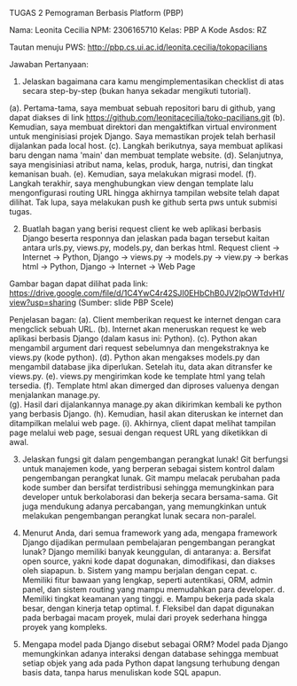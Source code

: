 TUGAS 2 Pemograman Berbasis Platform (PBP)

Nama: Leonita Cecilia
NPM: 2306165710
Kelas: PBP A
Kode Asdos: RZ

Tautan menuju PWS: http://pbp.cs.ui.ac.id/leonita.cecilia/tokopacilians

Jawaban Pertanyaan:
1. Jelaskan bagaimana cara kamu mengimplementasikan checklist di atas secara step-by-step (bukan hanya sekadar mengikuti tutorial).

(a). Pertama-tama, saya membuat sebuah repositori baru di github, yang dapat diakses di link https://github.com/leonitacecilia/toko-pacilians.git
(b). Kemudian, saya membuat direktori dan mengaktifkan virtual environment untuk menginisiasi projek Django. Saya memastikan projek telah berhasil dijalankan pada local host.
(c). Langkah berikutnya, saya membuat aplikasi baru dengan nama 'main' dan membuat template website. 
(d). Selanjutnya, saya mengisiniasi atribut nama, kelas, produk, harga, nutrisi, dan tingkat kemanisan buah.
(e). Kemudian, saya melakukan migrasi model. 
(f). Langkah terakhir, saya menghubungkan view dengan template lalu mengonfigurasi routing URL hingga akhirnya tampilan website telah dapat dilihat. Tak lupa, saya melakukan push ke github serta pws untuk submisi tugas.

2. Buatlah bagan yang berisi request client ke web aplikasi berbasis Django beserta responnya dan jelaskan pada bagan tersebut kaitan antara urls.py, views.py, models.py, dan berkas html.
Request client -> Internet -> Python, Django -> views.py -> models.py -> view.py -> berkas html -> Python, Django -> Internet -> Web Page

Gambar bagan dapat dilihat pada link: https://drive.google.com/file/d/1C4YwC4r42SJI0EHbChB0JV2lpOWTdvH1/view?usp=sharing (Sumber: slide PBP Scele)

Penjelasan bagan: 
(a). Client memberikan request ke internet dengan cara mengclick sebuah URL.
(b). Internet akan meneruskan request ke web aplikasi berbasis Django (dalam kasus ini: Python). 
(c). Python akan mengambil argument dari request sebelumnya dan mengekstraknya ke views.py (kode python).
(d). Python akan mengakses models.py dan mengambil database jika diperlukan. Setelah itu, data akan ditransfer ke views.py.
(e). views.py mengirimkan kode ke template html yang telah tersedia.
(f). Template html akan dimerged dan diproses valuenya dengan menjalankan manage.py.  
(g). Hasil dari dijalankannya manage.py akan dikirimkan kembali ke python yang berbasis Django.
(h). Kemudian, hasil akan diteruskan ke internet dan ditampilkan melalui web page.
(i). Akhirnya, client dapat melihat tampilan page melalui web page, sesuai dengan request URL yang diketikkan di awal. 

3. Jelaskan fungsi git dalam pengembangan perangkat lunak!
Git berfungsi untuk manajemen kode, yang berperan sebagai sistem kontrol dalam pengembangan perangkat lunak. Git mampu melacak perubahan pada kode sumber dan bersifat terdistribusi sehingga memungkinkan para developer untuk berkolaborasi dan bekerja secara bersama-sama. Git juga mendukung adanya percabangan, yang memungkinkan untuk melakukan pengembangan perangkat lunak secara non-paralel.  

4. Menurut Anda, dari semua framework yang ada, mengapa framework Django dijadikan permulaan pembelajaran pengembangan perangkat lunak?
Django memiliki banyak keunggulan, di antaranya:
a. Bersifat open source, yakni kode dapat dogunakan, dimodifikasi, dan diakses oleh siapapun. 
b. Sistem yang mampu berjalan dengan cepat.
c. Memiliki fitur bawaan yang lengkap, seperti autentikasi, ORM, admin panel, dan sistem routing yang mampu memudahkan para developer. 
d. Memiliki tingkat keamanan yang tinggi.
e. Mampu bekerja pada skala besar, dengan kinerja tetap optimal.
f. Fleksibel dan dapat digunakan pada berbagai macam proyek, mulai dari proyek sederhana hingga proyek yang kompleks.

5. Mengapa model pada Django disebut sebagai ORM?
Model pada Django memungkinkan adanya interaksi dengan database sehingga membuat setiap objek yang ada pada Python dapat langsung terhubung dengan basis data, tanpa harus menuliskan kode SQL apapun.

